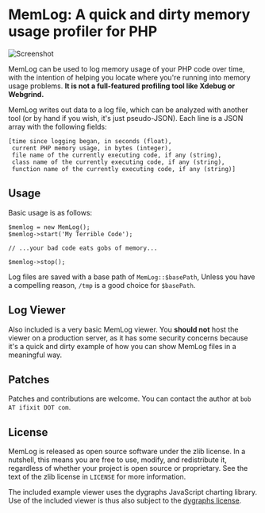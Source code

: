# MemLog: A quick and dirty memory usage profiler for PHP

![Screenshot](http://i.imgur.com/ywF84.png)

MemLog can be used to log memory usage of your PHP code over time, with the
intention of helping you locate where you're running into memory usage
problems. **It is not a full-featured profiling tool like Xdebug or
Webgrind.**

MemLog writes out data to a log file, which can be analyzed with another tool
(or by hand if you wish, it's just pseudo-JSON). Each line is a JSON array with
the following fields:

    [time since logging began, in seconds (float),
     current PHP memory usage, in bytes (integer),
     file name of the currently executing code, if any (string),
     class name of the currently executing code, if any (string),
     function name of the currently executing code, if any (string)]

## Usage

Basic usage is as follows:

    $memlog = new MemLog();
    $memlog->start('My Terrible Code');
    
    // ...your bad code eats gobs of memory...
    
    $memlog->stop();

Log files are saved with a base path of `MemLog::$basePath`, Unless you have
a compelling reason, `/tmp` is a good choice for `$basePath`.
          
## Log Viewer

Also included is a very basic MemLog viewer. You **should not** host the
viewer on a production server, as it has some security concerns because it's
a quick and dirty example of how you can show MemLog files in a meaningful
way.

## Patches

Patches and contributions are welcome. You can contact the author at
`bob AT ifixit DOT com`.

## License

MemLog is released as open source software under the zlib license. In a
nutshell, this means you are free to use, modify, and redistribute it,
regardless of whether your project is open source or proprietary. See the text
of the zlib license in `LICENSE` for more information.

The included example viewer uses the dygraphs JavaScript charting library. Use
of the included viewer is thus also subject to the
[dygraphs license](https://github.com/danvk/dygraphs/blob/master/LICENSE.txt).
